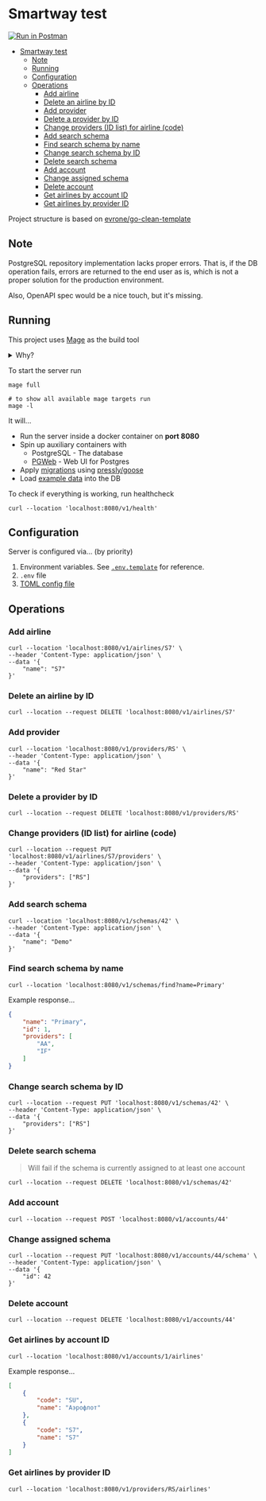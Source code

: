# Smartway test

[![Run in Postman](https://run.pstmn.io/button.svg)](https://app.getpostman.com/run-collection/18839470-3aee72e0-6b99-454a-8ddf-a4ed483b2444?action=collection%2Ffork&source=rip_markdown&collection-url=entityId%3D18839470-3aee72e0-6b99-454a-8ddf-a4ed483b2444%26entityType%3Dcollection%26workspaceId%3Dae41c6ce-f7e9-4fdd-9855-aaa4689acb54)

<!--toc:start-->
- [Smartway test](#smartway-test)
  - [Note](#note)
  - [Running](#running)
  - [Configuration](#configuration)
  - [Operations](#operations)
    - [Add airline](#add-airline)
    - [Delete an airline by ID](#delete-an-airline-by-id)
    - [Add provider](#add-provider)
    - [Delete a provider by ID](#delete-a-provider-by-id)
    - [Change providers (ID list) for airline (code)](#change-providers-id-list-for-airline-code)
    - [Add search schema](#add-search-schema)
    - [Find search schema by name](#find-search-schema-by-name)
    - [Change search schema by ID](#change-search-schema-by-id)
    - [Delete search schema](#delete-search-schema)
    - [Add account](#add-account)
    - [Change assigned schema](#change-assigned-schema)
    - [Delete account](#delete-account)
    - [Get airlines by account ID](#get-airlines-by-account-id)
    - [Get airlines by provider ID](#get-airlines-by-provider-id)
<!--toc:end-->

Project structure is based on [evrone/go-clean-template](https://github.com/evrone/go-clean-template)

## Note

PostgreSQL repository implementation lacks proper errors.
That is, if the DB operation fails, errors are returned to the end user as is, which is not
a proper solution for the production environment.

Also, OpenAPI spec would be a nice touch, but it's missing.

## Running

This project uses [Mage](https://magefile.org/) as the build tool

<details>
<summary>Why?</summary>

From the [Mage](https://magefile.org/) website...

> Makefiles are hard to read and hard to write. Mostly because makefiles are
> essentially fancy bash scripts with significant white space and
> additional make-related syntax.
>
> Mage lets you have multiple magefiles, name your magefiles whatever
> you want, and they’re easy to customize for multiple operating systems.
> Mage has no dependencies (aside from go) and runs just fine on all major
> operating systems, whereas make generally uses bash which is not well
> supported on Windows. Go is superior to bash for any non-trivial task
> involving branching, looping, anything that’s not just straight line
> execution of commands. And if your project is written in Go, why
> introduce another language as idiosyncratic as bash?
> Why not use the language your contributors are already comfortable with?

</details>

To start the server run

```shell
mage full

# to show all available mage targets run
mage -l
```

It will...

- Run the server inside a docker container on **port 8080**
- Spin up auxiliary containers with
    - PostgreSQL - The database
    - [PGWeb](https://github.com/sosedoff/pgweb) - Web UI for Postgres
- Apply [migrations](./migrations) using [pressly/goose](https://github.com/pressly/goose)
- Load [example data](./example-data.sql) into the DB

To check if everything is working, run healthcheck

```shell
curl --location 'localhost:8080/v1/health'
```

## Configuration

Server is configured via... (by priority)

1. Environment variables. See [`.env.template`](./.env.template) for reference.
2. `.env` file
3. [TOML config file](./config/config.toml)

## Operations

### Add airline

```shell
curl --location 'localhost:8080/v1/airlines/S7' \
--header 'Content-Type: application/json' \
--data '{
    "name": "S7"
}'
```

### Delete an airline by ID

```shell
curl --location --request DELETE 'localhost:8080/v1/airlines/S7'
```

### Add provider

```shell
curl --location 'localhost:8080/v1/providers/RS' \
--header 'Content-Type: application/json' \
--data '{
    "name": "Red Star"
}'
```

### Delete a provider by ID

```shell
curl --location --request DELETE 'localhost:8080/v1/providers/RS'
```

### Change providers (ID list) for airline (code)

```shell
curl --location --request PUT 'localhost:8080/v1/airlines/S7/providers' \
--header 'Content-Type: application/json' \
--data '{
    "providers": ["RS"]
}'
```

### Add search schema

```shell
curl --location 'localhost:8080/v1/schemas/42' \
--header 'Content-Type: application/json' \
--data '{
    "name": "Demo"
}'
```

### Find search schema by name

```shell
curl --location 'localhost:8080/v1/schemas/find?name=Primary'
```

Example response...

```json
{
    "name": "Primary",
    "id": 1,
    "providers": [
        "AA",
        "IF"
    ]
}
```

### Change search schema by ID

```shell
curl --location --request PUT 'localhost:8080/v1/schemas/42' \
--header 'Content-Type: application/json' \
--data '{
    "providers": ["RS"]
}'
```

### Delete search schema

> Will fail if the schema is currently assigned to at least one account

```shell
curl --location --request DELETE 'localhost:8080/v1/schemas/42'
```

### Add account

```shell
curl --location --request POST 'localhost:8080/v1/accounts/44'
```

### Change assigned schema

```shell
curl --location --request PUT 'localhost:8080/v1/accounts/44/schema' \
--header 'Content-Type: application/json' \
--data '{
    "id": 42
}'
```

### Delete account

```shell
curl --location --request DELETE 'localhost:8080/v1/accounts/44'
```

### Get airlines by account ID

```shell
curl --location 'localhost:8080/v1/accounts/1/airlines'
```

Example response...


```json
[
    {
        "code": "SU",
        "name": "Аэрофлот"
    },
    {
        "code": "S7",
        "name": "S7"
    }
]
```

### Get airlines by provider ID

```shell
curl --location 'localhost:8080/v1/providers/RS/airlines'
```
